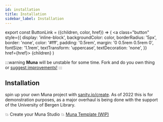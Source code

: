 ```yaml
---
id: installation
title: Installation
sidebar_label: Installation
---
```


export const ButtonLink = ({children, color, href}) => (
<a
class="button"
style={{
      display: 'inline-block',
      backgroundColor: color,
      borderRadius: '5px',
      border: 'none',
      color: '#fff',
      padding: '0.5rem',
      margin: '0 0.5rem 0.5rem 0',
      fontSize: '1.1rem',
      textTransform: 'uppercase',
      textDecoration: 'none',
    }}
href={href}>
{children}
</a>
)

:::warning
**Muna** will be unstable for some time. Fork and do you own thing or [suggest improvements!](https://github.com/seidhr/sanity-template-muna/issues)
:::

## Installation

spin up your own Muna project with [sanity.io/create](https://www.sanity.io/create). As of 2022 this is for demonstration purposes, as a major overhaul is being done with the support of the University of Bergen Library. 

<ButtonLink color="#25c2a0" href="https://create.sanity.io/?template=seidhr/sanity-template-muna">💥 Create your Muna Studio 💥</ButtonLink> <a href="https://github.com/seidhr/sanity-template-muna">Muna Template (WIP)</a>


<!-- ### [Deprecated] Install as a plugin in your existing Studio

Before Sanity introduced community templates, the **Muna** schema was available as a separate schema plugin (well, still is, but).

This way of installing **Muna** makes it harder for the user to make changes as this means forking the repo and so on. Thought **Muna** aim to be a standard makes it easier to exchange data, it is not complete or aim to solve every use case.

`sanity-plugin-muna` is therefore deprecated. It could resurface if it can be automatically exported from the `template/studio`

```bash
npm install -g @sanity/cli
sanity init
sanity install muna
sanity start
```

The Sanity studio will fire up on http://localhost:3333/, but without the desk structure you deserve!.

#### Desk structure

Copy the content of the deskStructure folder into your Sanity studio and add this to sanity.json:

```json
  ...
  "parts": [
    {
      "name": "part:@sanity/desk-tool/structure",
      "path": "./deskStructure.js"
    },
  ]
  ...
```

Finally install react-icons, since the version that Sanity uses is old.

```bash
# For the icons in deskStructure.js
npm install --save react-icons
```
 -->